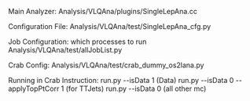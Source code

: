 Main Analyzer:
Analysis/VLQAna/plugins/SingleLepAna.cc

Configuration File:
Analysis/VLQAna/test/SingleLepAna_cfg.py

Job Configuration: which processes to run
Analysis/VLQAna/test/allJobList.py

Crab Config:
Analysis/VLQAna/test/crab_dummy_os2lana.py

Running in Crab Instruction:
run.py --isData 1 (Data)
run.py --isData 0 --applyTopPtCorr 1 (for TTJets)
run.py --isData 0 (all other mc)
